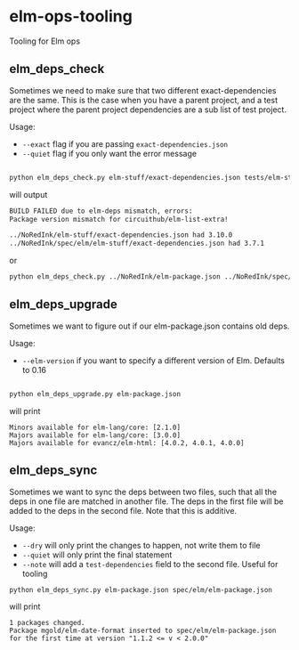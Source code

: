 # elm-ops-tooling
Tooling for Elm ops


## elm_deps_check

Sometimes we need to make sure that two different exact-dependencies are the same. This is the case when you have a parent project, and a test project where the parent project dependencies are a sub list of test project.

Usage:

- `--exact` flag if you are passing `exact-dependencies.json`
- `--quiet` flag if you only want the error message

```bash

python elm_deps_check.py elm-stuff/exact-dependencies.json tests/elm-stuff/exact-dependencies.json --exact

```

will output

```bash
BUILD FAILED due to elm-deps mismatch, errors:
Package version mismatch for circuithub/elm-list-extra!

../NoRedInk/elm-stuff/exact-dependencies.json had 3.10.0
../NoRedInk/spec/elm/elm-stuff/exact-dependencies.json had 3.7.1
```

or

```bash
python elm_deps_check.py ../NoRedInk/elm-package.json ../NoRedInk/spec/elm/elm-package.json --quiet
```

## elm_deps_upgrade

Sometimes we want to figure out if our elm-package.json contains old deps.

Usage:

- `--elm-version` if you want to specify a different version of Elm. Defaults to 0.16

```bash

python elm_deps_upgrade.py elm-package.json

```

will print

```
Minors available for elm-lang/core: [2.1.0]
Majors available for elm-lang/core: [3.0.0]
Majors available for evancz/elm-html: [4.0.2, 4.0.1, 4.0.0]

```

## elm_deps_sync

Sometimes we want to sync the deps between two files, such that all the deps in one file are matched in another file.
The deps in the first file will be added to the deps in the second file. Note that this is additive.

Usage:

- `--dry` will only print the changes to happen, not write them to file
- `--quiet` will only print the final statement
- `--note` will add a `test-dependencies` field to the second file. Useful for tooling

```bash
python elm_deps_sync.py elm-package.json spec/elm/elm-package.json
```

will print

```
1 packages changed.
Package mgold/elm-date-format inserted to spec/elm/elm-package.json for the first time at version "1.1.2 <= v < 2.0.0"
```
